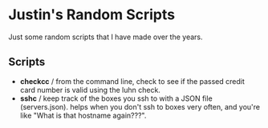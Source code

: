# Justin's Random Scripts

Just some random scripts that I have made over the years. 

## Scripts

- **checkcc** / from the command line, check to see if the passed credit card number is valid using the luhn check.
- **sshc** / keep track of the boxes you ssh to with a JSON file (servers.json). helps when you don't ssh to boxes very often, and you're like "What is that hostname again???".
